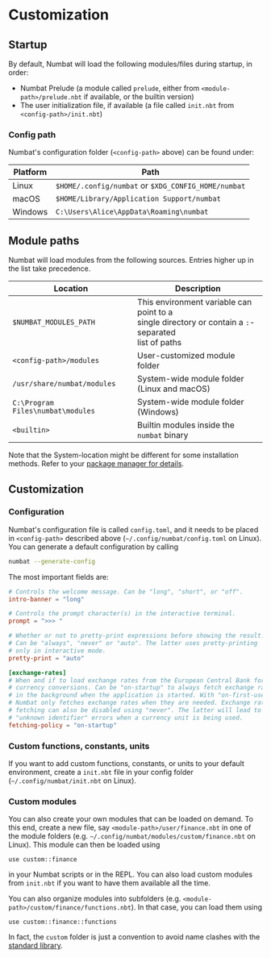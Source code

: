 # Customization

## Startup

By default, Numbat will load the following modules/files during startup, in order:

- Numbat Prelude (a module called `prelude`, either from `<module-path>/prelude.nbt` if available, or the builtin version)
- The user initialization file, if available (a file called `init.nbt` from `<config-path>/init.nbt`)

### Config path

Numbat's configuration folder (`<config-path>` above) can be found under:

|Platform|Path|
|---|---|
|Linux|`$HOME/.config/numbat` or `$XDG_CONFIG_HOME/numbat`|
|macOS|`$HOME/Library/Application Support/numbat`|
|Windows|`C:\Users\Alice\AppData\Roaming\numbat`|

## Module paths

Numbat will load modules from the following sources.
Entries higher up in the list take precedence.

|Location|Description|
|---|---|
|`$NUMBAT_MODULES_PATH`|This environment variable can point to a<br>single directory or contain a `:`-separated<br>list of paths|
|`<config-path>/modules`|User-customized module folder|
|`/usr/share/numbat/modules`|System-wide module folder (Linux and macOS)|
|`C:\Program Files\numbat\modules`|System-wide module folder (Windows)|
|`<builtin>`|Builtin modules inside the `numbat` binary|

Note that the System-location might be different for some installation methods.
Refer to your [package manager for details](./cli-installation.html#guidelines-for-package-maintainers).

## Customization

### Configuration

Numbat's configuration file is called `config.toml`, and it needs to be placed in
`<config-path>` described above (`~/.config/numbat/config.toml` on Linux). You
can generate a default configuration by calling

``` bash
numbat --generate-config
```

The most important fields are:

``` toml
# Controls the welcome message. Can be "long", "short", or "off".
intro-banner = "long"

# Controls the prompt character(s) in the interactive terminal.
prompt = ">>> "

# Whether or not to pretty-print expressions before showing the result.
# Can be "always", "never" or "auto". The latter uses pretty-printing
# only in interactive mode.
pretty-print = "auto"

[exchange-rates]
# When and if to load exchange rates from the European Central Bank for
# currency conversions. Can be "on-startup" to always fetch exchange rates
# in the background when the application is started. With "on-first-use",
# Numbat only fetches exchange rates when they are needed. Exchange rate
# fetching can also be disabled using "never". The latter will lead to
# "unknown identifier" errors when a currency unit is being used.
fetching-policy = "on-startup"
```

### Custom functions, constants, units

If you want to add custom functions, constants, or units to your default environment,
create a `init.nbt` file in your config folder (`~/.config/numbat/init.nbt` on Linux).

### Custom modules

You can also create your own modules that can be loaded on demand. To this end,
create a new file, say `<module-path>/user/finance.nbt` in one of the module folders
(e.g. `~/.config/numbat/modules/custom/finance.nbt` on Linux). This module can then be
loaded using

``` numbat
use custom::finance
```

in your Numbat scripts or in the REPL. You can also load custom modules from `init.nbt`
if you want to have them available all the time.

You can also organize modules into subfolders (e.g. `<module-path>/custom/finance/functions.nbt`).
In that case, you can load them using

``` numbat
use custom::finance::functions
```

In fact, the `custom` folder is just a convention to avoid name clashes with the
[standard library](https://github.com/sharkdp/numbat/tree/master/numbat/modules).
